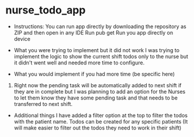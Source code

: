 # nurse_todo_app

- Instructions:
You can run app directly by downloading the repository as ZIP and then open in any IDE
Run pub get
Run you app directly on device


- What you were trying to implement but it did not work
I was trying to implement the logic to show the current shift todos only to the nurse but it
didn't went well and needed more time to configure.


- What you would implement if you had more time (be specific here)
1. Right now the pending task will be automatically added to next shift if they are in complete but
I was planning to add an option for the Nurses to let them know they have some pending task and
that needs to be transferred to next shift.

- Additional things
I have added a filter option at the top to filter the todos with the patient name.
Todos can be created for any specific patients (It will make easier to filter out the todos they need to work in their shift)